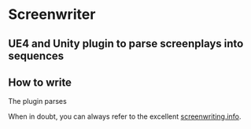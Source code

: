 # Screenwriter
## UE4 and Unity plugin to parse screenplays into sequences


## How to write 

The plugin parses 

When in doubt, you can always refer to the excellent [screenwriting.info](http://www.screenwriting.info/).